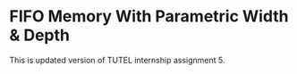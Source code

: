 # FIFO Memory With Parametric Width & Depth

This is updated version of TUTEL internship assignment 5. 